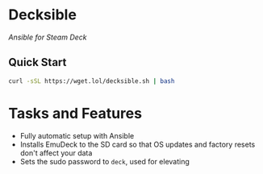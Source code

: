 # Decksible

*Ansible for Steam Deck*

## Quick Start

```sh
curl -sSL https://wget.lol/decksible.sh | bash
```

# Tasks and Features

  - Fully automatic setup with Ansible
  - Installs EmuDeck to the SD card so that OS updates and factory resets don't affect your data
  - Sets the sudo password to `deck`, used for elevating
  